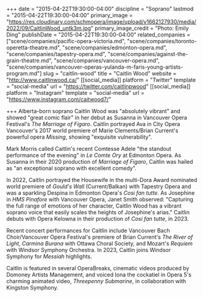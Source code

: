 +++
date = "2015-04-22T19:30:00-04:00"
discipline = "Soprano"
lastmod = "2015-04-22T19:30:00-04:00"
primary_image = "https://res.cloudinary.com/schmopera/image/upload/v1662127930/media/2022/09/CaitlinWood_untk3m.jpg"
primary_image_credit = "Photo: Emily Ding"
publishDate = "2015-04-22T19:30:00-04:00"
related_companies = ["scene/companies/pacific-opera-victoria.md", "scene/companies/toronto-operetta-theatre.md", "scene/companies/edmonton-opera.md", "scene/companies/tapestry-opera.md", "scene/companies/against-the-grain-theatre.md", "scene/companies/vancouver-opera.md", "scene/companies/vancouver-operas-yulanda-m-faris-young-artists-program.md"]
slug = "caitlin-wood"
title = "Caitlin Wood"
website = "http://www.caitlinwood.ca/"
[[social_media]]
platform = "Twitter"
template = "social-media"
url = "https://twitter.com/caitlinpwood"
[[social_media]]
platform = "Instagram"
template = "social-media"
url = "https://www.instagram.com/caitwood7/"

+++
Alberta-born soprano Caitlin Wood was "absolutely vibrant" and showed "great comic flair" in her debut as Susanna in Vancouver Opera Festival's _The Marriage of Figaro_. Caitlin portrayed Ava in City Opera Vancouver's 2017 world premiere of Marie Clements/Brian Current's powerful opera _Missing_, showing "exquisite vulnerability".

Mark Morris called Caitlin's recent Comtesse Adele "the standout performance of the evening" in _Le Comte Ory_ at Edmonton Opera. As Susanna in their 2020 production of _Marriage of Figaro_, Caitlin was hailed as "an exceptional soprano with excellent comedy".

In 2022, Caitlin portrayed  the Housewife in the multi-Dora Award nominated world premiere of _Gould's Wall_ (Current/Balkan) with Tapestry Opera and was a sparkling Despina in Edmonton Opera's _Cosi fan tutte_. As Josephine in _HMS Pinafore_ with Vancouver Opera, Janet Smith observed: "Capturing the full range of emotions of her character, Caitlin Wood has a vibrant soprano voice that easily scales the heights of Josephine's arias." Caitlin debuts with Opera Kelowna in their production of _Cosi fan tutte_, in 2023.

Recent concert performances for Caitlin include Vancouver Bach Choir/Vancouver Opera Festival's premiere of Brian Current's _The River of Light_, _Carmina Burana_ with Ottawa Choral Society, and Mozart's _Requiem_ with Windsor Symphony Orchestra. In 2023, Caitlin joins Windsor Symphony for _Messiah_ highlights.

Caitlin is featured in several OperaBreaks, cinematic videos produced by Domoney Artists Management, and voiced Iona the cockatiel in Opera 5's charming animated video, _Threepenny Submarine_, in collaboration with Kingston Symphony.